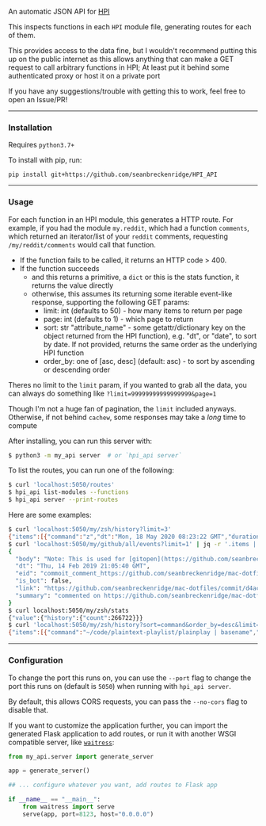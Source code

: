 An automatic JSON API for [HPI](https://github.com/karlicoss/HPI)

This inspects functions in each `HPI` module file, generating routes for each of them.

This provides access to the data fine, but I wouldn't recommend putting this up on the public internet as this allows anything that can make a GET request to call arbitrary functions in HPI; At least put it behind some authenticated proxy or host it on a private port

If you have any suggestions/trouble with getting this to work, feel free to open an Issue/PR!

---

### Installation

Requires `python3.7+`

To install with pip, run:

    pip install git+https://github.com/seanbreckenridge/HPI_API

---

### Usage

For each function in an HPI module, this generates a HTTP route. For example, if you had the module `my.reddit`, which had a function `comments`, which returned an iterator/list of your `reddit` comments, requesting `/my/reddit/comments` would call that function.

- If the function fails to be called, it returns an HTTP code > 400.
- If the function succeeds
  - and this returns a primitive, a `dict` or this is the stats function, it returns the value directly
  - otherwise, this assumes its returning some iterable event-like response, supporting the following GET params:
    - limit: int (defaults to 50) - how many items to return per page
    - page: int (defaults to 1) - which page to return
    - sort: str "attribute_name" - some getattr/dictionary key on the object returned from the HPI function), e.g. "dt", or "date", to sort by date. If not provided, returns the same order as the underlying HPI function
    - order_by: one of [asc, desc] (default: asc) - to sort by ascending or descending order

Theres no limit to the `limit` param, if you wanted to grab all the data, you can always do something like `?limit=99999999999999999&page=1`

Though I'm not a huge fan of pagination, the `limit` included anyways. Otherwise, if not behind `cachew`, some responses may take a _long_ time to compute

After installing, you can run this server with:

```bash
$ python3 -m my_api server  # or `hpi_api server`
```

To list the routes, you can run one of the following:

```bash
$ curl 'localhost:5050/routes'
$ hpi_api list-modules --functions
$ hpi_api server --print-routes
```

Here are some examples:

```bash
$ curl 'localhost:5050/my/zsh/history?limit=3'
{"items":[{"command":"z","dt":"Mon, 18 May 2020 08:23:22 GMT","duration":0},{"command":"en env_config.zsh","dt":"Mon, 18 May 2020 08:23:22 GMT","duration":0},{"command":"ls","dt":"Mon, 18 May 2020 08:23:22 GMT","duration":0}],"limit":3,"page":1}
$ curl 'localhost:5050/my/github/all/events?limit=1' | jq -r '.items | .[0]'
{
  "body": "Note: This is used for [gitopen](https://github.com/seanbreckenridge/dotfiles/commit/4c57fd97cbb2605e63d0cf5d2af37039fe6e6d35)",
  "dt": "Thu, 14 Feb 2019 21:05:40 GMT",
  "eid": "commoit_comment_https://github.com/seanbreckenridge/mac-dotfiles/commit/d4ac3c30dd3df1b626f92eb61f651a27852ff86f#commitcomment-32324943",
  "is_bot": false,
  "link": "https://github.com/seanbreckenridge/mac-dotfiles/commit/d4ac3c30dd3df1b626f92eb61f651a27852ff86f#commitcomment-32324943",
  "summary": "commented on https://github.com/seanbreckenridge/mac-dotfiles/commit/d4ac3c30dd3df1b626f92eb61f651a27852ff86f#commitcomment-32324943"
}
$ curl localhost:5050/my/zsh/stats
{"value":{"history":{"count":266722}}}
$ curl 'localhost:5050/my/zsh/history?sort=command&order_by=desc&limit=2'
{"items":[{"command":"~/code/plaintext-playlist/plainplay | basename","dt":"Thu, 28 May 2020 06:52:58 GMT","duration":3},{"command":"~/code/plaintext-playlist/plainplay | basename","dt":"Thu, 28 May 2020 06:52:39 GMT","duration":2}],"limit":2,"page":1}
```

---

### Configuration

To change the port this runs on, you can use the `--port` flag to change the port this runs on (default is `5050`) when running with `hpi_api server`.

By default, this allows CORS requests, you can pass the `--no-cors` flag to disable that.

If you want to customize the application further, you can import the generated Flask application to add routes, or run it with another WSGI compatible server, like [`waitress`](https://pypi.org/project/waitress/):

```python
from my_api.server import generate_server

app = generate_server()

## ... configure whatever you want, add routes to Flask app

if __name__ == "__main__":
    from waitress import serve
    serve(app, port=8123, host="0.0.0.0")
```
